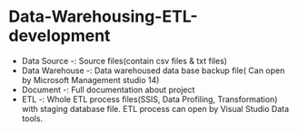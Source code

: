 # Data-Warehousing-ETL-development

* Data Source -: Source files(contain csv files & txt files)
* Data Warehouse -: Data warehoused data base backup file( Can open by Microsoft Management studio 14)
* Document -: Full documentation about project
* ETL -: Whole ETL process files(SSIS, Data Profiling, Transformation) with staging database file. ETL process can open by Visual Studio Data tools.
